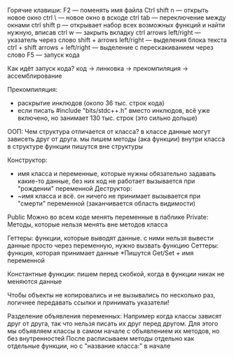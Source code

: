 Горячие клавиши:
F2 — поменять имя файла
Ctrl shift n — открыть новое окно
ctrl \ — новое окно в вскоде
ctrl tab — переключение между окнами 
ctrl shift p — открывает набор всех возможных функций и найти нужную, вписав
ctrl w — закрыть вкладку 
ctrl arrows left/right — указатель через слово
shift + arrows left/right — выделения блока текста 
ctrl + shift arrows + left/right — выделение с перескакиванием через слово
F5 — запуск кода

Как идёт запуск кода?
код -> линковка -> прекомпиляция -> ассемблирование

Прекомпиляция:
- раскрытие инклюдов (около 36 тыс. строк кода)
- если писать #include "bits/stdc++.h" вместо инклюдов, всё уже включено, но занимает 130 тыс. строк (это сильно дольше)

ООП:
Чем структура отличается от класса?
в классе данные могут зависеть друг от друга. мы пишем методы (ака функции) внутри класса
в структуре функции пишутся вне структуры

Конструктор:
- имя класса и переменные, которые нужны
обязательно задавать какие-то данные, без них код не работает
вызывается при "рождении" переменной
Деструктор:
- ~имя класса и всё. он ничего не принимает
вызывается при "смерти" переменной (заканчивается область видимости)

Public
Можно во всем коде менять переменные в паблике 
Private:
Методы, которые нельзя менять вне методов класса

Геттеры:
функции, которые выводят данные. с ними нельзя вывести данные просто через переменную, нужно вызвать функцию
Сеттеры:
функция, которая принимает данные 
*Пишутся Get/Set + имя переменной

Константные функции:
пишем перед скобкой, когда в функции никак не меняются данные

Чтобы объекты не копировались и не вызывались по несколько раз, логичнее передавать ссылки и принимать указатели!

Разделение объявления переменных:
Например когда классы зависят друг от друга, так что нельзя писать их друг перед другом. Для этого мы объявляем классы в самом начале с объявлением их методов, но без внутренностей
После расписываем методы отдельно как отдельные функции, но с "название класса:" в начале